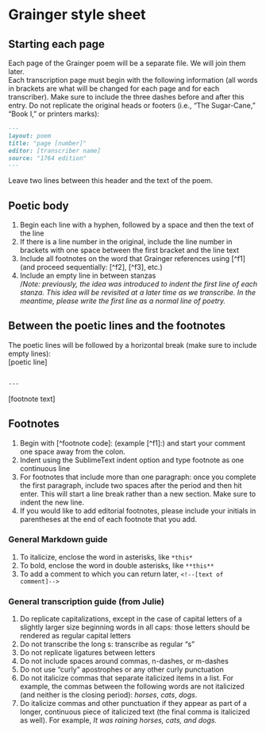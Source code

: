 # Grainger style sheet  

## Starting each page  
Each page of the Grainger poem will be a separate file. We will join them later.  
Each transcription page must begin with the following information (all words in brackets are what will be changed for each page and for each transcriber). Make sure to include the three dashes before and after this entry. Do not replicate the original heads or footers (i.e., “The Sugar-Cane,” “Book I,” or printers marks):

~~~ markdown
---
layout: poem
title: "page [number]"
editor: [transcriber name]
source: "1764 edition"
---
~~~

Leave two lines between this header and the text of the poem.

## Poetic body  
1. Begin each line with a hyphen, followed by a space and then the text of the line
2. If there is a line number in the original, include the line number in brackets with one space between the first bracket and the line text
3. Include all footnotes on the word that Grainger references using [^f1] (and proceed sequentially: [^f2], [^f3], etc.)
4. Include an empty line in between stanzas  
/*Note: previously, the idea was introduced to indent the first line of each stanza. This idea will be revisited at a later time as we transcribe. In the meantime, please write the first line as a normal line of poetry.*


## Between the poetic lines and the footnotes
The poetic lines will be followed by a horizontal break (make sure to include empty lines):  
[poetic line]
~~~ markdown

---

~~~
[footnote text]

## Footnotes  
1. Begin with [^footnote code]: (example [^f1]:) and start your comment one space away from the colon.
2. Indent using the SublimeText indent option and type footnote as one continuous line
3. For footnotes that include more than one paragraph: once you complete the first paragraph, include two spaces after the period and then hit enter. This will start a line break rather than a new section. Make sure to indent the new line.
4. If you would like to add editorial footnotes, please include your initials in parentheses at the end of each footnote that you add.

### General Markdown guide  
1. To italicize, enclose the word in asterisks, like `*this*`  
2. To bold, enclose the word in double asterisks, like `**this**`  
3. To add a comment to which you can return later, `<!--[text of comment]-->`   

### General transcription guide (from Julie)  
1. Do replicate capitalizations, except in the case of capital letters of a slightly larger size beginning words in all caps: those letters should be rendered as regular capital letters
2. Do not transcribe the long s: transcribe as regular “s”
3. Do not replicate ligatures between letters
4. Do not include spaces around commas, n-dashes, or m-dashes
5. Do not use “curly” apostrophes or any other curly punctuation
6. Do not italicize commas that separate italicized items in a list. For example, the commas between the following words are not italicized (and neither is the closing period): *horses*, *cats*, *dogs*.
7. Do italicize commas and other punctuation if they appear as part of a longer, continuous piece of italicized text (the final comma is italicized as well). For example, *It was raining horses, cats, and dogs.*

